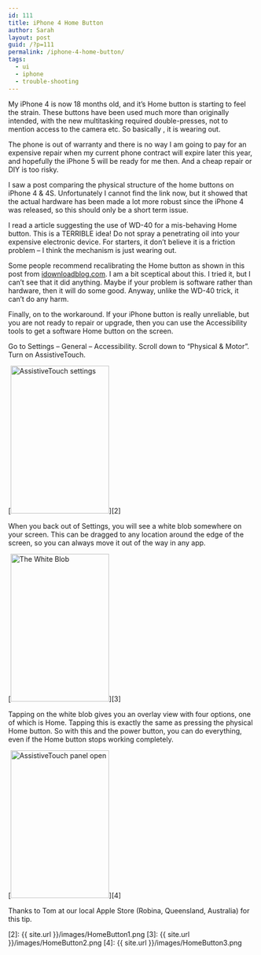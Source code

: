 ```yaml
---
id: 111
title: iPhone 4 Home Button
author: Sarah
layout: post
guid: /?p=111
permalink: /iphone-4-home-button/
tags:
  - ui
  - iphone
  - trouble-shooting
---
```

My iPhone 4 is now 18 months old, and it&#8217;s Home button is starting to feel the strain. These buttons have been used much more than originally intended, with the new multitasking required double-presses, not to mention access to the camera etc. So basically , it is wearing out.

The phone is out of warranty and there is no way I am going to pay for an expensive repair when my current phone contract will expire later this year, and hopefully the iPhone 5 will be ready for me then. And a cheap repair or DIY is too risky.

I saw a post comparing the physical structure of the home buttons on iPhone 4 & 4S. Unfortunately I cannot find the link now, but it showed that the actual hardware has been made a lot more robust since the iPhone 4 was released, so this should only be a short term issue.

I read a article suggesting the use of WD-40 for a mis-behaving Home button. This is a TERRIBLE idea! Do not spray a penetrating oil into your expensive electronic device. For starters, it don&#8217;t believe it is a friction problem &#8211; I think the mechanism is just wearing out.

Some people recommend recalibrating the Home button as shown in this post from [idownloadblog.com][1]. I am a bit sceptical about this. I tried it, but I can&#8217;t see that it did anything. Maybe if your problem is software rather than hardware, then it will do some good. Anyway, unlike the WD-40 trick, it can&#8217;t do any harm.

Finally, on to the workaround. If your iPhone button is really unreliable, but you are not ready to repair or upgrade, then you can use the Accessibility tools to get a software Home button on the screen.

Go to Settings &#8211; General &#8211; Accessibility. Scroll down to &#8220;Physical & Motor&#8221;. Turn on AssistiveTouch.

[<img title="AssistiveTouch settings" src="{{ site.url }}/images/HomeButton1-small.png" alt="AssistiveTouch settings" width="200" height="300" />][2]

When you back out of Settings, you will see a white blob somewhere on your screen. This can be dragged to any location around the edge of the screen, so you can always move it out of the way in any app.

[<img title="The White Blob" src="{{ site.url }}/images/HomeButton2-small.png" alt="The White Blob" width="200" height="300" />][3]

Tapping on the white blob gives you an overlay view with four options, one of which is Home. Tapping this is exactly the same as pressing the physical Home button. So with this and the power button, you can do everything, even if the Home button stops working completely.

[<img title="AssistiveTouch panel open" src="{{ site.url }}/images/HomeButton3-small.png" alt="AssistiveTouch panel open" width="200" height="300" />][4]

Thanks to Tom at our local Apple Store (Robina, Queensland, Australia) for this tip.

 [1]: http://www.idownloadblog.com/2011/12/22/recalibrate-home-button-responsive/
 [2]: {{ site.url }}/images/HomeButton1.png
 [3]: {{ site.url }}/images/HomeButton2.png
 [4]: {{ site.url }}/images/HomeButton3.png
